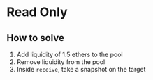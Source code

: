# Read Only

## How to solve

1. Add liquidity of 1.5 ethers to the pool
2. Remove liquidity from the pool
3. Inside `receive`, take a snapshot on the target
